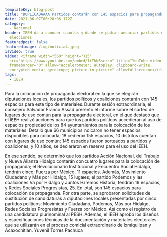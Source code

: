 ```yaml
---
templateKey: blog-post
title: "DUPLICADAAAA Partidos contarán con 145 espacios para propaganda: IEEH"
date: 2021-06-07T06:28:06.172Z
category:
  - Nacional
header: IEEH da a conocer cuantos y donde se podran anunciar partidos durante
  elecciones
featuredpost: false
featuredimage: /img/noticia4.jpeg
isVideo: true
video: <iframe width="560" height="315"
  src="https://www.youtube.com/embed/1iTkN6sczco" title="YouTube video player"
  frameborder="0" allow="accelerometer; autoplay; clipboard-write;
  encrypted-media; gyroscope; picture-in-picture" allowfullscreen></iframe>
tags:
  - IEEH
---
```

Para la colocación de propaganda electoral en la que se elegirán diputaciones locales, los partidos políticos y coaliciones contarán con 145 espacios para este tipo de materiales. Durante sesión extraordinaria, el consejero Salvador Franco Assad presentó el informe sobre el sorteo de lugares de uso común para la propaganda electoral, en el que destacó que el IEEH realizó acciones para que los partidos políticos accedieran al uso de espacios propiedad de los 84 ayuntamientos para la colocación de los materiales. Detalló que 66 municipios indicaron no tener espacios disponibles para colocarla; 18 cedieron 155 espacios, 10 distritos cuentan con lugares de uso común; 145 espacios fueron sorteados a partidos y coaliciones, y 10 sitios, se declararon en reserva para el uso del IEEH.

En ese sentido, se determinó que los partidos Acción Nacional, del Trabajo y Nueva Alianza Hidalgo contarán con cuatro lugares para la colocación de propaganda; el Revolucionario Institucional y Encuentro Social Hidalgo, tendrán cinco; Fuerza por México, 11 espacios.
Además, Movimiento Ciudadano y Más por Hidalgo, 15 lugares; el partido Podemos y las coaliciones Va por Hidalgo y Juntos Haremos Historia, tendrán 19 espacios, y Redes Sociales Progresistas, 25. En total, son 145 espacios para colocación de propaganda. Por otra parte, se aprobaron solicitudes de sustitución de candidaturas a diputaciones locales presentadas por cinco partidos políticos: Movimiento Ciudadano, Podemos, Más por Hidalgo, Redes Sociales Progresistas y Fuerza por México. Así como el registro de una candidatura plurinominal al PESH. Además, el IEEH aprobó los diseños y especificaciones técnicas de la documentación y materiales electorales que se utilizarán en el proceso comicial extraordinario de Ixmiquilpan y Acaxochitlán. Yuvenil Torres Pachuca